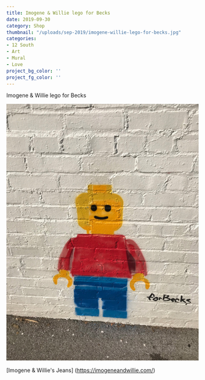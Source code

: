 ```yaml
---
title: Imogene & Willie lego for Becks
date: 2019-09-30
category: Shop
thumbnail: "/uploads/sep-2019/imogene-willie-lego-for-becks.jpg"
categories:
- 12 South
- Art
- Mural
- Love
project_bg_color: ''
project_fg_color: ''
---
```


Imogene & Willie lego for Becks   

![12 South Taproom](/uploads/sep-2019/imogene-willie-lego-for-becks.jpg)

[Imogene & Willie's Jeans] (https://imogeneandwillie.com/)

